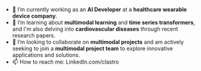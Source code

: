 - 🔭 I’m currently working  as an **AI Developer** at a **healthcare wearable device company**.
- 🌱 I’m learning about **multimodal learning** and **time series transformers**, and I'm also delving into **cardiovascular diseases** through recent research papers.
- 👯 I’m looking to collaborate on **multimodal projects** and am actively seeking to join a **multimodal project team** to explore innovative applications and solutions.
- 📫 How to reach me: LinkedIn.com/clastro
